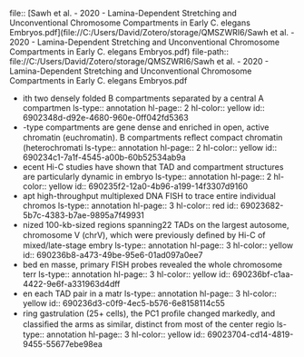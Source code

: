 file:: [Sawh et al. - 2020 - Lamina-Dependent Stretching and Unconventional Chromosome Compartments in Early C. elegans Embryos.pdf](file://C:/Users/David/Zotero/storage/QMSZWRI6/Sawh et al. - 2020 - Lamina-Dependent Stretching and Unconventional Chromosome Compartments in Early C. elegans Embryos.pdf)
file-path:: file://C:/Users/David/Zotero/storage/QMSZWRI6/Sawh et al. - 2020 - Lamina-Dependent Stretching and Unconventional Chromosome Compartments in Early C. elegans Embryos.pdf

- ith two densely folded B compartments separated by a central A compartmen
  ls-type:: annotation
  hl-page:: 2
  hl-color:: yellow
  id:: 6902348d-d92e-4680-960e-0ff042fd5363
- -type compartments are gene dense and enriched in open, active chromatin (euchromatin). B compartments reﬂect compact chromatin (heterochromati
  ls-type:: annotation
  hl-page:: 2
  hl-color:: yellow
  id:: 690234c1-7a1f-4545-a00b-60b52534ab9a
- ecent Hi-C studies have shown that TAD and compartment structures are particularly dynamic in embryo
  ls-type:: annotation
  hl-page:: 2
  hl-color:: yellow
  id:: 690235f2-12a0-4b96-a199-14f3307d9160
- apt high-throughput multiplexed DNA FISH to trace entire individual chromos
  ls-type:: annotation
  hl-page:: 3
  hl-color:: red
  id:: 69023682-5b7c-4383-b7ae-9895a7f49931
- nized 100-kb-sized regions spanning22 TADs on the largest autosome, chromosome V (chrV), which were previously deﬁned by Hi-C of mixed/late-stage embry
  ls-type:: annotation
  hl-page:: 3
  hl-color:: yellow
  id:: 690236b8-a473-49be-95e6-01ad097a0ee7
- bed en masse, primary FISH probes revealed the whole chromosome terr
  ls-type:: annotation
  hl-page:: 3
  hl-color:: yellow
  id:: 690236bf-c1aa-4422-9e6f-a331963d4dff
- en each TAD pair in a matr
  ls-type:: annotation
  hl-page:: 3
  hl-color:: yellow
  id:: 690236d3-c0f9-4ec5-b576-6e8158114c55
- ring gastrulation (25+ cells), the PC1 proﬁle changed markedly, and classiﬁed the arms as similar, distinct from most of the center regio
  ls-type:: annotation
  hl-page:: 3
  hl-color:: yellow
  id:: 69023704-cd14-4819-9455-55677ebe98ea